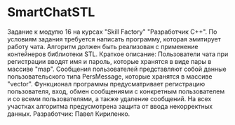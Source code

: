 # SmartChatSTL
Задание к модулю 16 на курсах "Skill Factory" "Разработчик С++". По условиям задания требуется написать программу, которая эмитирует работу чата. Алгоритм должен быть реализован с применение контейнеров библиотеки STL.
Краткое описание:
Пользователи чата при регистрации вводят имя и пароль, которые хранятся в виде пары в массиве "map". Сообщения пользователей представляют собой данные пользовательского типа PersMessage, которые хранятся в массиве "vector".
Функционал программы предусматривает регистрацию пользователя, вход, обмен сообщениями с конкретным пользователем и со всеми пользователями, а также удаление сообщений. На всех участках алгоритма предусмотрена защита от ввода некорректных данных.
Разработчик: Павел Кириленко.
